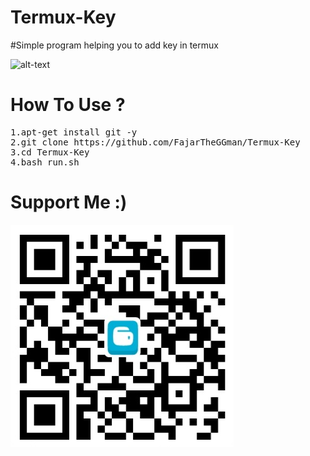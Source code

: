 # Termux-Key
#Simple program helping you to add key in termux

![alt-text](https://github.com/FajarTheGGman/Termux-Key/blob/master/.%2C/Screenshot_2019-07-26-06-36-52-883_com.termux-01.jpeg)

# How To Use ?
<pre>
1.apt-get install git -y
2.git clone https://github.com/FajarTheGGman/Termux-Key
3.cd Termux-Key
4.bash run.sh
</pre>

# Support Me :)
![donate](https://raw.githubusercontent.com/FajarTheGGman/F-Tools/master/.images/donate.jpeg)
